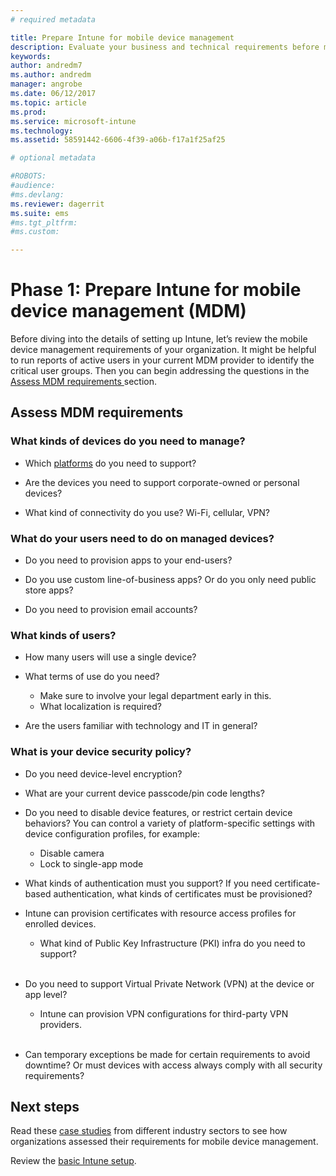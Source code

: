 ```yaml
---
# required metadata

title: Prepare Intune for mobile device management
description: Evaluate your business and technical requirements before migrating to Intune.
keywords:
author: andredm7
ms.author: andredm
manager: angrobe
ms.date: 06/12/2017
ms.topic: article
ms.prod:
ms.service: microsoft-intune
ms.technology:
ms.assetid: 58591442-6606-4f39-a06b-f17a1f25af25

# optional metadata

#ROBOTS:
#audience:
#ms.devlang:
ms.reviewer: dagerrit
ms.suite: ems
#ms.tgt_pltfrm:
#ms.custom:

---
```


# Phase 1: Prepare Intune for mobile device management (MDM)

Before diving into the details of setting up Intune, let’s review the mobile device management requirements of your organization. It might be helpful to run reports of active users in your current MDM provider to identify the critical user groups. Then you can begin addressing the questions in the [Assess MDM requirements ](migration-guide-prepare.md#assess-mdm-requirements) section.

## Assess MDM requirements

### What kinds of devices do you need to manage?

-   Which [platforms](supported-devices-browsers.md) do you need to support?

-   Are the devices you need to support corporate-owned or personal devices?

-   What kind of connectivity do you use? Wi-Fi, cellular, VPN?

### What do your users need to do on managed devices?

-   Do you need to provision apps to your end-users?

-   Do you use custom line-of-business apps? Or do you only need public store apps?

-   Do you need to provision email accounts?

### What kinds of users?

-   How many users will use a single device?

-   What terms of use do you need?

    -   Make sure to involve your legal department early in this.
    -   What localization is required?

-   Are the users familiar with technology and IT in general?

### What is your device security policy?

-   Do you need device-level encryption?

-   What are your current device passcode/pin code lengths?

-   Do you need to disable device features, or restrict certain device behaviors? You can control a variety of platform-specific settings with device configuration profiles, for example:
      - Disable camera
      - Lock to single-app mode<br/>

-   What kinds of authentication must you support? If you need certificate-based authentication, what kinds of certificates must be provisioned?
  - Intune can provision certificates with resource access profiles for enrolled devices.
    -   What kind of Public Key Infrastructure (PKI) infra do you need to support?
<br></br>
-   Do you need to support Virtual Private Network (VPN) at the device or app level?

    -   Intune can provision VPN configurations for third-party VPN providers.
<br/><br/>
-   Can temporary exceptions be made for certain requirements to avoid downtime? Or must devices with access always comply with all security requirements?

## Next steps
Read these [case studies](https://customers.microsoft.com/story/mwh-global-now-part-of-stantec-secures-mobile-devices-with-intune) from different industry sectors to see how organizations assessed their requirements for mobile device management.

Review the [basic Intune setup](migration-guide-setup.md).
